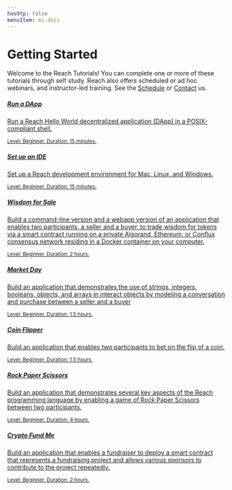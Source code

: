 ```yaml
---
hasOtp: false
menuItem: mi-docs
---
```


# Getting Started

Welcome to the Reach Tutorials! You can complete one or more of these tutorials through self study. Reach also offers scheduled or ad hoc webinars, and instructor-led training. See the [Schedule]() or [Contact]() us. 

<div class="card mb-3">
  <div class="row g-0">
    <a href="/en/books/essentials/getting-started/run-a-dapp/">
      <div class="col-12">
        <div class="card-body">
          <h5 class="card-title">Run a DApp</h5>
          <p class="card-text">Run a Reach Hello World decentralized application (DApp) in a POSIX-compliant shell.</p>
          <div class="card-text"><small class="">Level: Beginner. Duration: 15 minutes.</small></div>
        </div>
      </div>
    </a>
  </div>
</div>

<div class="card mb-3">
  <div class="row g-0">
    <a href="/en/books/essentials/getting-started/set-up-an-ide/">
      <div class="col-12">
        <div class="card-body">
          <h5 class="card-title">Set up an IDE</h5>
          <p class="card-text">Set up a Reach development environment for Mac, Linux, and Windows.</p>
          <div class="card-text"><small class="">Level: Beginner. Duration: 15 minutes.</small></div>
        </div>
      </div>
    </a>
  </div>
</div>

<div class="card mb-3">
  <div class="row g-0">
    <a href="/en/books/essentials/getting-started/wisdom-for-sale/">
      <div class="col-12">
        <div class="card-body">
          <h5 class="card-title">Wisdom for Sale</h5>
          <p class="card-text">Build a command-line version and a webapp version of an application that enables two participants, a seller and a buyer, to trade wisdom for tokens via a smart contract running on a private Algorand, Ethereum, or Conflux consensus network residing in a Docker container on your computer.</p>
          <div class="card-text"><small class="">Level: Beginner. Duration: 2 hours.</small></div>
        </div>
      </div>
    </a>
  </div>
</div>

<div class="card mb-3">
  <div class="row g-0">
    <a href="/en/books/essentials/getting-started/market-day/">
      <div class="col-12">
        <div class="card-body">
          <h5 class="card-title">Market Day</h5>
          <p class="card-text">Build an application that demonstrates the use of strings, integers, booleans, objects, and arrays in interact objects by modeling a conversation and purchase between a seller and a buyer</p>
          <div class="card-text"><small class="">Level: Beginner. Duration: 1.5 hours.</small></div>
        </div>
      </div>
    </a>
  </div>
</div>

<div class="card mb-3">
  <div class="row g-0">
    <a href="/en/books/essentials/getting-started/coin-flipper/">
      <div class="col-12">
        <div class="card-body">
          <h5 class="card-title">Coin Flipper</h5>
          <p class="card-text">Build an application that enables two participants to bet on the flip of a coin.</p>
          <div class="card-text"><small class="">Level: Beginner. Duration: 1.5 hours.</small></div>
        </div>
      </div>
    </a>
  </div>
</div>

<div class="card mb-3">
  <div class="row g-0">
    <a href="/en/books/essentials/getting-started/rock-paper-scissors/">
      <div class="col-12">
        <div class="card-body">
          <h5 class="card-title">Rock Paper Scissors</h5>
          <p class="card-text">Build an application that demonstrates several key aspects of the Reach programming language by enabling a game of Rock Paper Scissors between two participants.</p>
          <div class="card-text"><small class="">Level: Beginner. Duration: 4 hours.</small></div>
        </div>
      </div>
    </a>
  </div>
</div>

<div class="card mb-3">
  <div class="row g-0">
    <a href="/en/books/essentials/getting-started/crypto-fund-me/">
      <div class="col-12">
        <div class="card-body">
          <h5 class="card-title">Crypto Fund Me</h5>
          <p class="card-text">Build an application that enables a fundraiser to deploy a smart contract that represents a fundraising project and allows various sponsors to contribute to the project repeatedly.</p>
          <div class="card-text"><small class="">Level: Beginner. Duration: 2 hours.</small></div>
        </div>
      </div>
    </a>
  </div>
</div>
